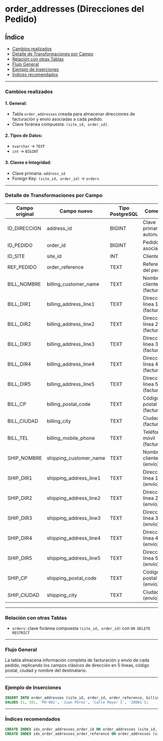 # order_addresses (Direcciones del Pedido)

## Índice

* [Cambios realizados](#cambios-realizados)
* [Detalle de Transformaciones por Campo](#detalle-de-transformaciones-por-campo)
* [Relación con otras Tablas](#relación-con-otras-tablas)
* [Flujo General](#flujo-general)
* [Ejemplo de Inserciones](#ejemplo-de-inserciones)
* [Índices recomendados](#índices-recomendados)

---

### Cambios realizados

#### 1. General:

* Tabla `order_addresses` creada para almacenar direcciones de facturación y envío asociadas a cada pedido.
* Clave foránea compuesta: `(site_id, order_id)`.

#### 2. Tipos de Datos:

* `nvarchar` → `TEXT`
* `int` → `BIGINT`

#### 3. Claves e Integridad:

* Clave primaria: `address_id`
* Foreign Key: `(site_id, order_id)` → `orders`

---

### Detalle de Transformaciones por Campo

| Campo original | Campo nuevo              | Tipo PostgreSQL | Comentario                       |
| -------------- | ------------------------ | --------------- | -------------------------------- |
| ID_DIRECCION   | address_id               | BIGINT          | Clave primaria autonumérica      |
| ID_PEDIDO      | order_id                 | BIGINT          | Pedido asociado                  |
| ID_SITE        | site_id                  | INT             | Cliente (sitio)                  |
| REF_PEDIDO     | order_reference          | TEXT            | Referencia del pedido            |
| BILL_NOMBRE    | billing_customer_name    | TEXT            | Nombre del cliente (facturación) |
| BILL_DIR1      | billing_address_line1    | TEXT            | Dirección línea 1 (facturación)  |
| BILL_DIR2      | billing_address_line2    | TEXT            | Dirección línea 2 (facturación)  |
| BILL_DIR3      | billing_address_line3    | TEXT            | Dirección línea 3 (facturación)  |
| BILL_DIR4      | billing_address_line4    | TEXT            | Dirección línea 4 (facturación)  |
| BILL_DIR5      | billing_address_line5    | TEXT            | Dirección línea 5 (facturación)  |
| BILL_CP        | billing_postal_code      | TEXT            | Código postal (facturación)      |
| BILL_CIUDAD    | billing_city             | TEXT            | Ciudad (facturación)             |
| BILL_TEL       | billing_mobile_phone     | TEXT            | Teléfono móvil (facturación)     |
| SHIP_NOMBRE    | shipping_customer_name   | TEXT            | Nombre del cliente (envío)       |
| SHIP_DIR1      | shipping_address_line1   | TEXT            | Dirección línea 1 (envío)        |
| SHIP_DIR2      | shipping_address_line2   | TEXT            | Dirección línea 2 (envío)        |
| SHIP_DIR3      | shipping_address_line3   | TEXT            | Dirección línea 3 (envío)        |
| SHIP_DIR4      | shipping_address_line4   | TEXT            | Dirección línea 4 (envío)        |
| SHIP_DIR5      | shipping_address_line5   | TEXT            | Dirección línea 5 (envío)        |
| SHIP_CP        | shipping_postal_code     | TEXT            | Código postal (envío)            |
| SHIP_CIUDAD    | shipping_city            | TEXT            | Ciudad (envío)                   |

---

### Relación con otras Tablas

* `orders`: clave foránea compuesta `(site_id, order_id)` con `ON DELETE RESTRICT`

---

### Flujo General

La tabla almacena información completa de facturación y envío de cada pedido, replicando los campos clásicos de dirección en 5 líneas, código postal, ciudad y nombre del destinatario.

---

### Ejemplo de Inserciones

```sql
INSERT INTO order_addresses (site_id, order_id, order_reference, billing_customer_name, billing_address_line1, billing_postal_code)
VALUES (1, 101, 'PO-001', 'Juan Pérez', 'Calle Mayor 1', '28001');
```

---

### Índices recomendados

```sql
CREATE INDEX idx_order_addresses_order_id ON order_addresses (site_id, order_id);
CREATE INDEX idx_order_addresses_order_reference ON order_addresses (site_id, order_reference);
```
